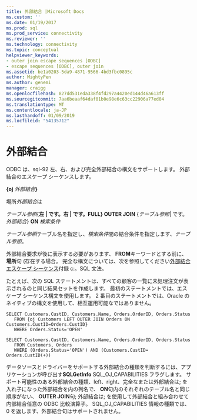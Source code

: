 ```yaml
---
title: 外部結合 |Microsoft Docs
ms.custom: ''
ms.date: 01/19/2017
ms.prod: sql
ms.prod_service: connectivity
ms.reviewer: ''
ms.technology: connectivity
ms.topic: conceptual
helpviewer_keywords:
- outer join escape sequences [ODBC]
- escape sequences [ODBC], outer join
ms.assetid: be1a0203-5da9-4871-9566-4bd3fbc0895c
author: MightyPen
ms.author: genemi
manager: craigg
ms.openlocfilehash: 827dd531eda338f4fd297a4420ed144d46a613ff
ms.sourcegitcommit: 7aa6beaaf64daf01b0e98e6c63cc22906a77ed04
ms.translationtype: MT
ms.contentlocale: ja-JP
ms.lasthandoff: 01/09/2019
ms.locfileid: "54135712"
---
```

# <a name="outer-joins"></a>外部結合
ODBC は、sql-92 左、右、および完全外部結合の構文をサポートします。 外部結合のエスケープ シーケンスします。  
  
 **{oj** _外部結合_**}**  
  
 場所*外部結合*は  
  
 *テーブル参照*{**左 &#124; です。右 &#124; です。FULL} OUTER JOIN** {*テーブル参照*&#124; です。*外部結合*} **ON** _検索条件_  
  
 *テーブル参照*テーブル名を指定し、*検索条件*間の結合条件を指定します、*テーブル参照*。  
  
 外部結合要求が後に表示する必要があります、 **FROM**キーワードとする前に、**場所**句 (存在する場合。 完全な構文については、次を参照してください[外部結合エスケープ シーケンス](../../../odbc/reference/appendixes/outer-join-escape-sequence.md)付録 c:。SQL 文法。  
  
 たとえば、次の SQL ステートメントは、すべての顧客の一覧に未処理注文が表示されるのと同じ結果セットを作成します。 最初のステートメントでは、エスケープ シーケンス構文を使用します。 2 番目のステートメントでは、Oracle のネイティブの構文を使用して、相互運用可能なではありません。  
  
```  
SELECT Customers.CustID, Customers.Name, Orders.OrderID, Orders.Status  
   FROM {oj Customers LEFT OUTER JOIN Orders ON Customers.CustID=Orders.CustID}  
   WHERE Orders.Status='OPEN'  
  
SELECT Customers.CustID, Customers.Name, Orders.OrderID, Orders.Status  
   FROM Customers, Orders  
   WHERE (Orders.Status='OPEN') AND (Customers.CustID= Orders.CustID(+))  
```  
  
 データソースとドライバーをサポートする外部結合の種類を判断するには、アプリケーションが呼び出す**SQLGetInfo** SQL_OJ_CAPABILITIES フラグします。 サポート可能性のある外部結合の種類、left、right、完全なまたは外部結合は; を入れ子になった外部結合を内の列名で、 **ON**句内のそれぞれのテーブル名と同じ順序がない、 **OUTER JOIN**句; 外部結合は; を使用して外部結合と組み合わせて内部結合任意の ODBC 比較演算子。 SQL_OJ_CAPABILITIES 情報の種類では、0 を返します、外部結合句はサポートされません。
